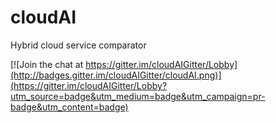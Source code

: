 # cloudAI
Hybrid cloud service comparator 


[![Join the chat at https://gitter.im/cloudAIGitter/Lobby](http://badges.gitter.im/cloudAIGitter/cloudAI.png)](https://gitter.im/cloudAIGitter/Lobby?utm_source=badge&utm_medium=badge&utm_campaign=pr-badge&utm_content=badge)